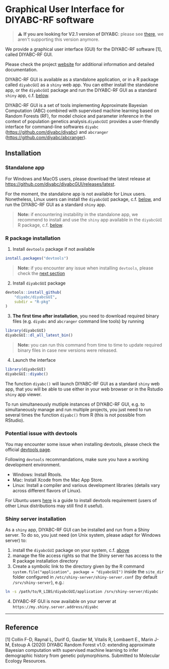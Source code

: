 # Graphical User Interface for DIYABC-RF software

> :warning: **If you are looking for V2.1 version of DIYABC**: please see [there](/old), we aren't supporting this version anymore.
> 

We provide a graphical user interface (GUI) for the DIYABC-RF software [1], 
called DIYABC-RF GUI.

Please check the project [website](https://diyabc.github.io/) for 
additional information and detailed documentation.

DIYABC-RF GUI is available as a standalone application, or in a R package called `diyabcGUI` as a `shiny` web app. You can either install the standalone app, or the `diyabcGUI` package and run the DIYABC-RF GUI as a standard `shiny` app, c.f. [below](#r-package-installation).

DIYABC-RF GUI is a set of tools implementing Approximate Bayesian 
Computation (ABC) combined with supervised machine learning based on 
Random Forests (RF), for model choice and parameter inference in the context 
of population genetics analysis.`diyabcGUI` provides a user-friendly interface 
for command-line softwares `diyabc` (https://github.com/diyabc/diyabc) and 
`abcranger` (https://github.com/diyabc/abcranger).

## Installation

### Standalone app

For Windows and MacOS users, please download the latest release at 
<https://github.com/diyabc/diyabcGUI/releases/latest>.

For the moment, the standalone app is not available for Linux users. 
Nonetheless, Linux users can install the `diyabcGUI` package, c.f. 
[below](#r-package-installation), and 
run the DIYABC-RF GUI as a standard `shiny` app.

> **Note:** if encountering instability in the standalone app, we recommend to install and use the `shiny` app available in the `diyabcGUI` R package, c.f. [below](#r-package-installation).


### R package installation

1. Install `devtools` package if not available
```R
install.packages("devtools")
```

> **Note:** if you encounter any issue when installing `devtools`, please check the [next section](#potential-issue-with-devtools)

2. Install `diyabcGUI` package
```R
devtools::install_github(
    "diyabc/diyabcGUI",
    subdir = "R-pkg"
)
```

3. **The first time after installation**, you need to download required binary files (e.g. `diyabc` and `abcranger` command line tools) by running
```R
library(diyabcGUI)
diyabcGUI::dl_all_latest_bin()
```

> **Note:** you can run this command from time to time to update required binary files in case new versions were released.

4. Launch the interface
```R
library(diyabcGUI)
diyabcGUI::diyabc()
```

The function `diyabc()` will launch DIYABC-RF GUI as a standard `shiny` web app, that you will be able to use either in your web browser or in the Rstudio `shiny` app viewer.

To run simultaneously mutliple instances of DIYABC-RF GUI, e.g. to simultaneously manage and run multiple projects, you just need to run several times the function `diyabc()` from R (this is not possible from RStudio).

### Potential issue with devtools

You may encounter some issue when installing devtools, please check the official 
[devtools page](https://github.com/r-lib/devtools).

Following `devtools` recommandations, make sure you have a working development environment.

- Windows: Install Rtools.
- Mac: Install Xcode from the Mac App Store.
- Linux: Install a compiler and various development libraries (details vary across different flavors of Linux).

For Ubuntu users [here](https://www.digitalocean.com/community/tutorials/how-to-install-r-packages-using-devtools-on-ubuntu-18-04) is a guide to install devtools requirement (users of other Linux distributions may still find it useful).


### Shiny server installation

As a `shiny` app, DIYABC-RF GUI can be installed and run from a Shiny server. To do so, you just need (on Unix system, please adapt for Windows server) to:

1. install the `diyabcGUI` package on your system, c.f. [above](#r-package-installation)
2. manage the file access rights so that the Shiny server has access to the R package installation directory
3. Create a symbolic link to the directory given by the R command `system.file("application", package = "diyabcGUI")` inside the `site_dir` folder configured in `/etc/shiny-server/shiny-server.conf` (by default `/srv/shiny-server`), e.g.:
```bash
ln -s /path/to/R_LIBS/diyabcGUI/application /srv/shiny-server/diyabc
```
4. DIYABC-RF GUI is now available on your server at `https://my.shiny.server.address/diyabc`

---

## Reference

[1] Collin F-D, Raynal L, Durif G, Gautier M, Vitalis R, Lombaert E., Marin J-M, Estoup A (2020) DIYABC Random Forest v1.0: extending approximate Bayesian computation with supervised machine learning to infer demographic history from genetic polymorphisms. Submitted to Molecular Ecology Resources.